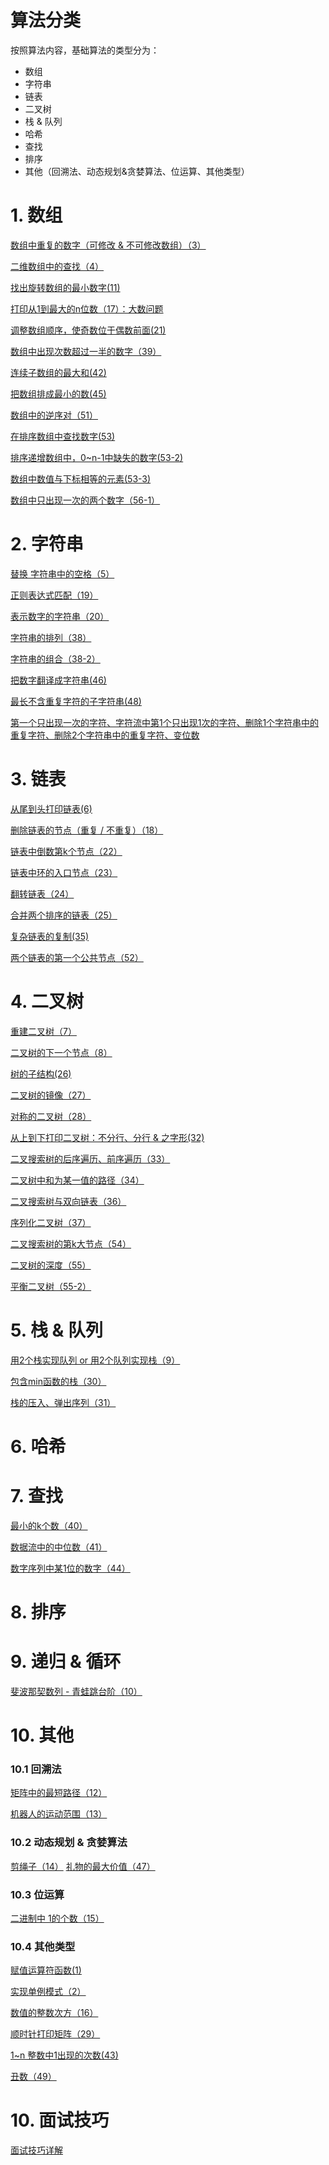 # 算法分类
按照算法内容，基础算法的类型分为：
- 数组
- 字符串
- 链表
- 二叉树
- 栈 & 队列
- 哈希
- 查找
- 排序
- 其他（回溯法、动态规划&贪婪算法、位运算、其他类型）

# 1. 数组

[数组中重复的数字（可修改 & 不可修改数组）（3）](https://github.com/Carson-Ho/AlgorithmLearning/blob/master/%E5%85%B7%E4%BD%93%E8%AE%B2%E8%A7%A3/%E6%95%B0%E7%BB%84%E4%B8%AD%E9%87%8D%E5%A4%8D%E7%9A%84%E6%95%B0%E5%AD%97%EF%BC%88%E5%8F%AF%E4%BF%AE%E6%94%B9%20%26%20%E4%B8%8D%E5%8F%AF%E4%BF%AE%E6%94%B9%E6%95%B0%E7%BB%84%EF%BC%89%EF%BC%883%EF%BC%89.md)

[二维数组中的查找（4）](https://github.com/Carson-Ho/AlgorithmLearning/blob/master/%E5%85%B7%E4%BD%93%E8%AE%B2%E8%A7%A3/%E4%BA%8C%E7%BB%B4%E6%95%B0%E7%BB%84%E4%B8%AD%E7%9A%84%E6%9F%A5%E6%89%BE%EF%BC%884%EF%BC%89.md)

[找出旋转数组的最小数字(11)](https://github.com/Carson-Ho/AlgorithmLearning/blob/master/%E5%85%B7%E4%BD%93%E8%AE%B2%E8%A7%A3/%E6%89%BE%E5%87%BA%E6%97%8B%E8%BD%AC%E6%95%B0%E7%BB%84%E7%9A%84%E6%9C%80%E5%B0%8F%E6%95%B0%E5%AD%97%EF%BC%8811%EF%BC%89.md)

[打印从1到最大的n位数（17）：大数问题](https://github.com/Carson-Ho/AlgorithmLearning/blob/master/%E5%85%B7%E4%BD%93%E8%AE%B2%E8%A7%A3/%E6%89%93%E5%8D%B0%E4%BB%8E1%E5%88%B0%E6%9C%80%E5%A4%A7%E7%9A%84n%E4%BD%8D%E6%95%B0%EF%BC%8817%EF%BC%89.md)

[调整数组顺序，使奇数位于偶数前面(21)](https://github.com/Carson-Ho/AlgorithmLearning/blob/master/%E5%85%B7%E4%BD%93%E8%AE%B2%E8%A7%A3/%E8%B0%83%E6%95%B4%E6%95%B0%E7%BB%84%E9%A1%BA%E5%BA%8F%EF%BC%8C%E4%BD%BF%E5%A5%87%E6%95%B0%E4%BD%8D%E4%BA%8E%E5%81%B6%E6%95%B0%E5%89%8D%E9%9D%A2%EF%BC%8821%EF%BC%89.md)

[数组中出现次数超过一半的数字（39）](https://github.com/Carson-Ho/AlgorithmLearning/blob/master/%E5%85%B7%E4%BD%93%E8%AE%B2%E8%A7%A3/%E6%95%B0%E7%BB%84%E4%B8%AD%E5%87%BA%E7%8E%B0%E6%AC%A1%E6%95%B0%E8%B6%85%E8%BF%87%E4%B8%80%E5%8D%8A%E7%9A%84%E6%95%B0%E5%AD%97%EF%BC%8839%EF%BC%89.md)

[连续子数组的最大和(42)](https://github.com/Carson-Ho/AlgorithmLearning/blob/master/%E5%85%B7%E4%BD%93%E8%AE%B2%E8%A7%A3/%E8%BF%9E%E7%BB%AD%E5%AD%90%E6%95%B0%E7%BB%84%E7%9A%84%E6%9C%80%E5%A4%A7%E5%92%8C%EF%BC%8842%EF%BC%89.md)

[把数组排成最小的数(45)](https://github.com/Carson-Ho/AlgorithmLearning/blob/master/%E5%85%B7%E4%BD%93%E8%AE%B2%E8%A7%A3/%E6%8A%8A%E6%95%B0%E7%BB%84%E6%8E%92%E6%88%90%E6%9C%80%E5%B0%8F%E7%9A%84%E6%95%B0(45).md)

[数组中的逆序对（51）](https://github.com/Carson-Ho/AlgorithmLearning/blob/master/%E5%85%B7%E4%BD%93%E8%AE%B2%E8%A7%A3/%E6%95%B0%E7%BB%84%E4%B8%AD%E7%9A%84%E9%80%86%E5%BA%8F%E5%AF%B9%EF%BC%8851%EF%BC%89.md)

[在排序数组中查找数字(53)](https://github.com/Carson-Ho/AlgorithmLearning/blob/master/%E5%85%B7%E4%BD%93%E8%AE%B2%E8%A7%A3/%E5%9C%A8%E6%8E%92%E5%BA%8F%E6%95%B0%E7%BB%84%E4%B8%AD%E6%9F%A5%E6%89%BE%E6%95%B0%E5%AD%97.md)

[排序递增数组中，0~n-1中缺失的数字(53-2)](https://github.com/Carson-Ho/AlgorithmLearning/blob/master/%E5%85%B7%E4%BD%93%E8%AE%B2%E8%A7%A3/0~n-1%E4%B8%AD%E7%BC%BA%E5%A4%B1%E7%9A%84%E6%95%B0%E5%AD%97%EF%BC%8853-2%EF%BC%89.md)

[数组中数值与下标相等的元素(53-3)](https://github.com/Carson-Ho/AlgorithmLearning/blob/master/%E5%85%B7%E4%BD%93%E8%AE%B2%E8%A7%A3/%E6%95%B0%E7%BB%84%E4%B8%AD%E6%95%B0%E5%80%BC%E4%B8%8E%E4%B8%8B%E6%A0%87%E7%9B%B8%E7%AD%89%E7%9A%84%E5%85%83%E7%B4%A0%EF%BC%8853-3%EF%BC%89.md)

[数组中只出现一次的两个数字（56-1）]()

# 2. 字符串
[替换 字符串中的空格（5）](https://github.com/Carson-Ho/AlgorithmLearning/blob/master/%E5%85%B7%E4%BD%93%E8%AE%B2%E8%A7%A3/%E6%9B%BF%E6%8D%A2%20%E5%AD%97%E7%AC%A6%E4%B8%B2%E4%B8%AD%E7%9A%84%E7%A9%BA%E6%A0%BC%EF%BC%885%EF%BC%89.md)

[正则表达式匹配（19）](https://github.com/Carson-Ho/AlgorithmLearning/blob/master/%E5%85%B7%E4%BD%93%E8%AE%B2%E8%A7%A3/%E6%AD%A3%E5%88%99%E8%A1%A8%E8%BE%BE%E5%BC%8F%E5%8C%B9%E9%85%8D%EF%BC%8819%EF%BC%89.md)

[表示数字的字符串（20）](https://github.com/Carson-Ho/AlgorithmLearning/blob/master/%E5%85%B7%E4%BD%93%E8%AE%B2%E8%A7%A3/%E8%A1%A8%E7%A4%BA%E6%95%B0%E5%AD%97%E7%9A%84%E5%AD%97%E7%AC%A6%E4%B8%B2%EF%BC%8820%EF%BC%89.md)

[字符串的排列（38）](https://github.com/Carson-Ho/AlgorithmLearning/blob/master/%E5%85%B7%E4%BD%93%E8%AE%B2%E8%A7%A3/%E5%AD%97%E7%AC%A6%E4%B8%B2%E7%9A%84%E6%8E%92%E5%88%97%EF%BC%8838%EF%BC%89.md)

[字符串的组合（38-2）](https://github.com/Carson-Ho/AlgorithmLearning/blob/master/%E5%85%B7%E4%BD%93%E8%AE%B2%E8%A7%A3/%E5%AD%97%E7%AC%A6%E4%B8%B2%E7%9A%84%E7%BB%84%E5%90%88%EF%BC%8838-2%EF%BC%89.md)

[把数字翻译成字符串(46)](https://github.com/Carson-Ho/AlgorithmLearning/blob/master/%E5%85%B7%E4%BD%93%E8%AE%B2%E8%A7%A3/%E6%8A%8A%E6%95%B0%E5%AD%97%E7%BF%BB%E8%AF%91%E6%88%90%E5%AD%97%E7%AC%A6%E4%B8%B2(46).md)

[最长不含重复字符的子字符串(48)](https://github.com/Carson-Ho/AlgorithmLearning/blob/master/%E5%85%B7%E4%BD%93%E8%AE%B2%E8%A7%A3/%E6%9C%80%E9%95%BF%E4%B8%8D%E5%90%AB%E9%87%8D%E5%A4%8D%E5%AD%97%E7%AC%A6%E7%9A%84%E5%AD%90%E5%AD%97%E7%AC%A6%E4%B8%B2%EF%BC%8848%EF%BC%89.md)

[第一个只出现一次的字符、字符流中第1个只出现1次的字符、删除1个字符串中的重复字符、删除2个字符串中的重复字符、变位数](https://github.com/Carson-Ho/AlgorithmLearning/blob/master/%E5%85%B7%E4%BD%93%E8%AE%B2%E8%A7%A3/%E7%AC%AC%E4%B8%80%E4%B8%AA%E5%8F%AA%E5%87%BA%E7%8E%B0%E4%B8%80%E6%AC%A1%E7%9A%84%E5%AD%97%E7%AC%A6%EF%BC%8850%EF%BC%89.md)

# 3. 链表

[从尾到头打印链表(6)](https://github.com/Carson-Ho/AlgorithmLearning/blob/master/%E5%85%B7%E4%BD%93%E8%AE%B2%E8%A7%A3/%E4%BB%8E%E5%B0%BE%E5%88%B0%E5%A4%B4%E6%89%93%E5%8D%B0%E9%93%BE%E8%A1%A8%EF%BC%886%EF%BC%89.md)

[删除链表的节点（重复 / 不重复）（18）](https://github.com/Carson-Ho/AlgorithmLearning/blob/master/%E5%85%B7%E4%BD%93%E8%AE%B2%E8%A7%A3/%E5%88%A0%E9%99%A4%E9%93%BE%E8%A1%A8%E7%9A%84%E8%8A%82%E7%82%B9%EF%BC%88%E9%87%8D%E5%A4%8D%20:%20%E4%B8%8D%E9%87%8D%E5%A4%8D%EF%BC%89%EF%BC%8818%EF%BC%89.md)

[链表中倒数第k个节点（22）](https://github.com/Carson-Ho/AlgorithmLearning/blob/master/%E5%85%B7%E4%BD%93%E8%AE%B2%E8%A7%A3/%E9%93%BE%E8%A1%A8%E4%B8%AD%E5%80%92%E6%95%B0%E7%AC%ACk%E4%B8%AA%E8%8A%82%E7%82%B9%EF%BC%8822%EF%BC%89.md)

[链表中环的入口节点（23）](https://github.com/Carson-Ho/AlgorithmLearning/blob/master/%E5%85%B7%E4%BD%93%E8%AE%B2%E8%A7%A3/%E9%93%BE%E8%A1%A8%E4%B8%AD%E7%8E%AF%E7%9A%84%E5%85%A5%E5%8F%A3%E8%8A%82%E7%82%B9%EF%BC%8823%EF%BC%89.md)

[翻转链表（24）](https://github.com/Carson-Ho/AlgorithmLearning/blob/master/%E5%85%B7%E4%BD%93%E8%AE%B2%E8%A7%A3/%E7%BF%BB%E8%BD%AC%E9%93%BE%E8%A1%A8%EF%BC%8824%EF%BC%89.md)

[合并两个排序的链表（25）](https://github.com/Carson-Ho/AlgorithmLearning/blob/master/%E5%85%B7%E4%BD%93%E8%AE%B2%E8%A7%A3/%E5%90%88%E5%B9%B6%E4%B8%A4%E4%B8%AA%E6%8E%92%E5%BA%8F%E7%9A%84%E9%93%BE%E8%A1%A8%EF%BC%8825%EF%BC%89.md)

[复杂链表的复制(35)](https://github.com/Carson-Ho/AlgorithmLearning/blob/master/%E5%85%B7%E4%BD%93%E8%AE%B2%E8%A7%A3/%E5%A4%8D%E6%9D%82%E9%93%BE%E8%A1%A8%E7%9A%84%E5%A4%8D%E5%88%B6%EF%BC%8835%EF%BC%89.md)

[两个链表的第一个公共节点（52）](https://github.com/Carson-Ho/AlgorithmLearning/blob/master/%E5%85%B7%E4%BD%93%E8%AE%B2%E8%A7%A3/%E4%B8%A4%E4%B8%AA%E9%93%BE%E8%A1%A8%E7%9A%84%E7%AC%AC%E4%B8%80%E4%B8%AA%E5%85%AC%E5%85%B1%E8%8A%82%E7%82%B9%EF%BC%8852%EF%BC%89.md)


# 4. 二叉树
[重建二叉树（7）](https://github.com/Carson-Ho/AlgorithmLearning/blob/master/%E5%85%B7%E4%BD%93%E8%AE%B2%E8%A7%A3/%E9%87%8D%E5%BB%BA%E4%BA%8C%E5%8F%89%E6%A0%91%EF%BC%887%EF%BC%89.md)

[二叉树的下一个节点（8）](https://github.com/Carson-Ho/AlgorithmLearning/blob/master/%E5%85%B7%E4%BD%93%E8%AE%B2%E8%A7%A3/%E4%BA%8C%E5%8F%89%E6%A0%91%E7%9A%84%E4%B8%8B%E4%B8%80%E4%B8%AA%E8%8A%82%E7%82%B9%EF%BC%888%EF%BC%89.md)

[树的子结构(26)](https://github.com/Carson-Ho/AlgorithmLearning/blob/master/%E5%85%B7%E4%BD%93%E8%AE%B2%E8%A7%A3/%E6%A0%91%E7%9A%84%E5%AD%90%E7%BB%93%E6%9E%84%EF%BC%8826%EF%BC%89.md)

[二叉树的镜像（27）](https://github.com/Carson-Ho/AlgorithmLearning/blob/master/%E5%85%B7%E4%BD%93%E8%AE%B2%E8%A7%A3/%E4%BA%8C%E5%8F%89%E6%A0%91%E7%9A%84%E9%95%9C%E5%83%8F%EF%BC%8827%EF%BC%89.md)

[对称的二叉树（28）](https://github.com/Carson-Ho/AlgorithmLearning/blob/master/%E5%85%B7%E4%BD%93%E8%AE%B2%E8%A7%A3/%E5%AF%B9%E7%A7%B0%E7%9A%84%E4%BA%8C%E5%8F%89%E6%A0%91%EF%BC%8828%EF%BC%89.md)

[从上到下打印二叉树：不分行、分行 & 之字形(32)](https://github.com/Carson-Ho/AlgorithmLearning/blob/master/%E5%85%B7%E4%BD%93%E8%AE%B2%E8%A7%A3/%E4%BB%8E%E4%B8%8A%E5%88%B0%E4%B8%8B%E6%89%93%E5%8D%B0%E4%BA%8C%E5%8F%89%E6%A0%91%EF%BC%9A%E4%B8%8D%E5%88%86%E8%A1%8C%E3%80%81%E5%88%86%E8%A1%8C%20%26%20%E4%B9%8B%E5%AD%97%E5%BD%A2%EF%BC%8832%EF%BC%89.md)

[二叉搜索树的后序遍历、前序遍历（33）](https://github.com/Carson-Ho/AlgorithmLearning/blob/master/%E5%85%B7%E4%BD%93%E8%AE%B2%E8%A7%A3/%E4%BA%8C%E5%8F%89%E6%90%9C%E7%B4%A2%E6%A0%91%E7%9A%84%E5%90%8E%E5%BA%8F%E9%81%8D%E5%8E%86%E3%80%81%E5%89%8D%E5%BA%8F%E9%81%8D%E5%8E%86.md)

[二叉树中和为某一值的路径（34）](https://github.com/Carson-Ho/AlgorithmLearning/blob/master/%E5%85%B7%E4%BD%93%E8%AE%B2%E8%A7%A3/%E4%BA%8C%E5%8F%89%E6%A0%91%E4%B8%AD%E5%92%8C%E4%B8%BA%E6%9F%90%E4%B8%80%E5%80%BC%E7%9A%84%E8%B7%AF%E5%BE%84%EF%BC%8834%EF%BC%89.md)

[二叉搜索树与双向链表（36）](https://github.com/Carson-Ho/AlgorithmLearning/blob/master/%E5%85%B7%E4%BD%93%E8%AE%B2%E8%A7%A3/%E4%BA%8C%E5%8F%89%E6%90%9C%E7%B4%A2%E6%A0%91%E4%B8%8E%E5%8F%8C%E5%90%91%E9%93%BE%E8%A1%A8%EF%BC%8836%EF%BC%89.md)

[序列化二叉树（37）](https://github.com/Carson-Ho/AlgorithmLearning/blob/master/%E5%85%B7%E4%BD%93%E8%AE%B2%E8%A7%A3/%E5%BA%8F%E5%88%97%E5%8C%96%E4%BA%8C%E5%8F%89%E6%A0%91%EF%BC%8837%EF%BC%89.md)

[二叉搜索树的第k大节点（54）](https://github.com/Carson-Ho/AlgorithmLearning/blob/master/%E5%85%B7%E4%BD%93%E8%AE%B2%E8%A7%A3/%E4%BA%8C%E5%8F%89%E6%90%9C%E7%B4%A2%E6%A0%91%E7%9A%84%E7%AC%ACk%E5%A4%A7%E8%8A%82%E7%82%B9%EF%BC%8854%EF%BC%89.md)

[二叉树的深度（55）](https://github.com/Carson-Ho/AlgorithmLearning/blob/master/%E5%85%B7%E4%BD%93%E8%AE%B2%E8%A7%A3/%E4%BA%8C%E5%8F%89%E6%A0%91%E7%9A%84%E6%B7%B1%E5%BA%A6%EF%BC%8855%EF%BC%89.md)

[平衡二叉树（55-2）](https://github.com/Carson-Ho/AlgorithmLearning/blob/master/%E5%85%B7%E4%BD%93%E8%AE%B2%E8%A7%A3/%E5%B9%B3%E8%A1%A1%E4%BA%8C%E5%8F%89%E6%A0%91%EF%BC%8855-2%EF%BC%89.md)


# 5. 栈 & 队列
[用2个栈实现队列 or 用2个队列实现栈（9）](https://github.com/Carson-Ho/AlgorithmLearning/blob/master/%E5%85%B7%E4%BD%93%E8%AE%B2%E8%A7%A3/%E7%94%A8%E4%B8%A4%E4%B8%AA%E6%A0%88%E5%AE%9E%E7%8E%B0%E9%98%9F%E5%88%97%EF%BC%889%EF%BC%89.md)

[包含min函数的栈（30）](https://github.com/Carson-Ho/AlgorithmLearning/blob/master/%E5%85%B7%E4%BD%93%E8%AE%B2%E8%A7%A3/%E5%8C%85%E5%90%ABmin%E5%87%BD%E6%95%B0%E7%9A%84%E6%A0%88%EF%BC%8830%EF%BC%89.md)

[栈的压入、弹出序列（31）](https://github.com/Carson-Ho/AlgorithmLearning/blob/master/%E5%85%B7%E4%BD%93%E8%AE%B2%E8%A7%A3/%E6%A0%88%E7%9A%84%E5%8E%8B%E5%85%A5%E3%80%81%E5%BC%B9%E5%87%BA%E5%BA%8F%E5%88%97%EF%BC%8831%EF%BC%89.md)

# 6. 哈希

# 7. 查找


[最小的k个数（40）](https://github.com/Carson-Ho/AlgorithmLearning/blob/master/%E5%85%B7%E4%BD%93%E8%AE%B2%E8%A7%A3/%E6%9C%80%E5%B0%8F%E7%9A%84k%E4%B8%AA%E6%95%B0%EF%BC%8840%EF%BC%89.md)

[数据流中的中位数（41）](https://github.com/Carson-Ho/AlgorithmLearning/blob/master/%E5%85%B7%E4%BD%93%E8%AE%B2%E8%A7%A3/%E6%95%B0%E6%8D%AE%E6%B5%81%E4%B8%AD%E7%9A%84%E4%B8%AD%E4%BD%8D%E6%95%B0%EF%BC%8841%EF%BC%89.md)

[数字序列中某1位的数字（44）](https://github.com/Carson-Ho/AlgorithmLearning/blob/master/%E5%85%B7%E4%BD%93%E8%AE%B2%E8%A7%A3/%E6%95%B0%E5%AD%97%E5%BA%8F%E5%88%97%E4%B8%AD%E6%9F%901%E4%BD%8D%E7%9A%84%E6%95%B0%E5%AD%97%EF%BC%8844%EF%BC%89.md)
# 8. 排序

# 9. 递归 & 循环

[斐波那契数列 - 青蛙跳台阶（10）](https://github.com/Carson-Ho/AlgorithmLearning/blob/master/%E5%85%B7%E4%BD%93%E8%AE%B2%E8%A7%A3/%E6%96%90%E6%B3%A2%E9%82%A3%E5%A5%91%E6%95%B0%E5%88%97%EF%BC%8810%EF%BC%89.md)

# 10. 其他
### 10.1 回溯法
[矩阵中的最短路径（12）](https://github.com/Carson-Ho/AlgorithmLearning/blob/master/%E5%85%B7%E4%BD%93%E8%AE%B2%E8%A7%A3/%E7%9F%A9%E9%98%B5%E4%B8%AD%E7%9A%84%E6%9C%80%E7%9F%AD%E8%B7%AF%E5%BE%84%EF%BC%8812%EF%BC%89.md)

[机器人的运动范围（13）](https://github.com/Carson-Ho/AlgorithmLearning/blob/master/%E5%85%B7%E4%BD%93%E8%AE%B2%E8%A7%A3/%E6%9C%BA%E5%99%A8%E4%BA%BA%E7%9A%84%E8%BF%90%E5%8A%A8%E8%8C%83%E5%9B%B4%EF%BC%8813%EF%BC%89.md)

### 10.2 动态规划 & 贪婪算法
[剪绳子（14）](https://github.com/Carson-Ho/AlgorithmLearning/blob/master/%E5%85%B7%E4%BD%93%E8%AE%B2%E8%A7%A3/%E5%89%AA%E7%BB%B3%E5%AD%90%EF%BC%8814%EF%BC%89.md)
[礼物的最大价值（47）](https://github.com/Carson-Ho/AlgorithmLearning/blob/master/%E5%85%B7%E4%BD%93%E8%AE%B2%E8%A7%A3/%E7%A4%BC%E7%89%A9%E7%9A%84%E6%9C%80%E5%A4%A7%E4%BB%B7%E5%80%BC(47).md)

### 10.3 位运算

[二进制中 1的个数（15）](https://github.com/Carson-Ho/AlgorithmLearning/blob/master/%E5%85%B7%E4%BD%93%E8%AE%B2%E8%A7%A3/%E4%BA%8C%E8%BF%9B%E5%88%B6%E4%B8%AD%201%E7%9A%84%E4%B8%AA%E6%95%B0%EF%BC%8815%EF%BC%89.md)

### 10.4 其他类型
[赋值运算符函数(1)](https://github.com/Carson-Ho/AlgorithmLearning/blob/master/%E5%85%B7%E4%BD%93%E8%AE%B2%E8%A7%A3/%E9%9D%A2%E8%AF%95%E9%A2%981%EF%BC%9A%E8%B5%8B%E5%80%BC%E8%BF%90%E7%AE%97%E7%AC%A6%E5%87%BD%E6%95%B0.md)

[实现单例模式（2）](https://github.com/Carson-Ho/AlgorithmLearning/blob/master/%E5%85%B7%E4%BD%93%E8%AE%B2%E8%A7%A3/%E5%AE%9E%E7%8E%B0%E5%8D%95%E4%BE%8B%E6%A8%A1%E5%BC%8F%EF%BC%882%EF%BC%89.md)

[数值的整数次方（16）](https://github.com/Carson-Ho/AlgorithmLearning/blob/master/%E5%85%B7%E4%BD%93%E8%AE%B2%E8%A7%A3/%E6%95%B0%E5%80%BC%E7%9A%84%E6%95%B4%E6%95%B0%E6%AC%A1%E6%96%B9%EF%BC%8816%EF%BC%89.md)

[顺时针打印矩阵（29）](https://github.com/Carson-Ho/AlgorithmLearning/blob/master/%E5%85%B7%E4%BD%93%E8%AE%B2%E8%A7%A3/%E9%A1%BA%E6%97%B6%E9%92%88%E6%89%93%E5%8D%B0%E7%9F%A9%E9%98%B5%EF%BC%8829%EF%BC%89.md)

[1~n 整数中1出现的次数(43)](https://github.com/Carson-Ho/AlgorithmLearning/blob/master/%E5%85%B7%E4%BD%93%E8%AE%B2%E8%A7%A3/1~n%20%E6%95%B4%E6%95%B0%E4%B8%AD1%E5%87%BA%E7%8E%B0%E7%9A%84%E6%AC%A1%E6%95%B0(43).md)

[丑数（49）](https://github.com/Carson-Ho/AlgorithmLearning/blob/master/%E5%85%B7%E4%BD%93%E8%AE%B2%E8%A7%A3/%E4%B8%91%E6%95%B0%EF%BC%8849%EF%BC%89.md)


# 10. 面试技巧
[面试技巧详解](https://github.com/Carson-Ho/AlgorithmLearning/blob/master/%E5%85%B7%E4%BD%93%E8%AE%B2%E8%A7%A3/%E9%9D%A2%E8%AF%95%E6%8A%80%E5%B7%A7.md)
